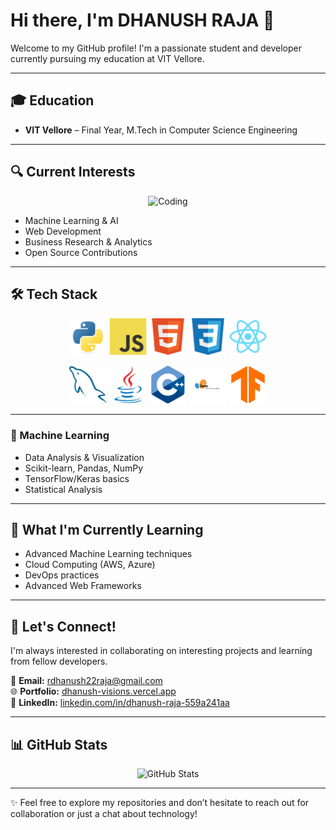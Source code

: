 # Hi there, I'm DHANUSH RAJA 👋
Welcome to my GitHub profile! I'm a passionate student and developer currently pursuing my education at VIT Vellore.

---

## 🎓 Education
- **VIT Vellore** – Final Year, M.Tech in Computer Science Engineering  

---

## 🔍 Current Interests
<p align="center">
  <img alt="Coding" width="350" src="https://user-images.githubusercontent.com/74038190/212749447-bfb7e725-6987-49d9-ae85-2015e3e7cc41.gif"/>
</p>

- Machine Learning & AI  
- Web Development  
- Business Research & Analytics  
- Open Source Contributions  

---

## 🛠️ Tech Stack
<p align="center">
  <img src="./python-logo.svg" alt="Python" width="60" height="60"/>
  <img src="./javascript-logo.svg" alt="JavaScript" width="60" height="60"/>
  <img src="./html-logo.svg" alt="HTML5" width="60" height="60"/>
  <img src="./css-logo.svg" alt="CSS3" width="60" height="60"/>
  <img src="./react-logo.svg" alt="React" width="60" height="60"/>
</p>
<p align="center">
  <img src="./sql-logo.svg" alt="SQL" width="60" height="60"/>
  <img src="./java-logo.svg" alt="Java" width="60" height="60"/>
  <img src="./cpp-logo.svg" alt="C++" width="60" height="60"/>
  <img src="./sklearn-logo.svg" alt="Scikit-learn" width="60" height="60"/>
  <img src="./tensorflow-logo.svg" alt="TensorFlow" width="60" height="60"/>
</p>

---

### 🔹 Machine Learning
- Data Analysis & Visualization  
- Scikit-learn, Pandas, NumPy  
- TensorFlow/Keras basics  
- Statistical Analysis  

---

## 🌱 What I'm Currently Learning
- Advanced Machine Learning techniques  
- Cloud Computing (AWS, Azure)  
- DevOps practices  
- Advanced Web Frameworks  

---

## 🤝 Let's Connect!
I'm always interested in collaborating on interesting projects and learning from fellow developers.  

📧 **Email:** rdhanush22raja@gmail.com  
🌐 **Portfolio:** [dhanush-visions.vercel.app](https://dhanush-visions.vercel.app/)  
💼 **LinkedIn:** [linkedin.com/in/dhanush-raja-559a241aa](https://www.linkedin.com/in/dhanush-raja-559a241aa/)  

---

## 📊 GitHub Stats
<p align="center">
  <img src="https://github-readme-stats.vercel.app/api?username=DHANUSHRAJA22&show_icons=true&theme=dark" alt="GitHub Stats"/>
</p>

---

✨ Feel free to explore my repositories and don’t hesitate to reach out for collaboration or just a chat about technology!
